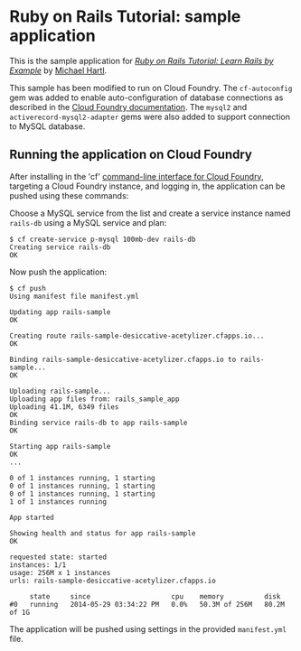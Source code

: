# Ruby on Rails Tutorial: sample application

This is the sample application for [*Ruby on Rails Tutorial: Learn Rails by Example*](http://railstutorial.org/) by [Michael Hartl](http://michaelhartl.com/).

This sample has been modified to run on Cloud Foundry. The `cf-autoconfig` gem was added to enable auto-configuration of database connections as described in the [Cloud Foundry documentation](http://docs.cloudfoundry.com/docs/using/services/ruby-service-bindings.html). The `mysql2` and `activerecord-mysql2-adapter` gems were also added to support connection to MySQL database. 

## Running the application on Cloud Foundry

After installing in the 'cf' [command-line interface for Cloud Foundry](http://docs.cloudfoundry.org/devguide/installcf/),
targeting a Cloud Foundry instance, and logging in, the application can be pushed using these commands:

Choose a MySQL service from the list and create a service instance named `rails-db` using a MySQL service and plan: 

~~~
$ cf create-service p-mysql 100mb-dev rails-db
Creating service rails-db
OK
~~~

Now push the application: 

~~~
$ cf push 
Using manifest file manifest.yml

Updating app rails-sample
OK

Creating route rails-sample-desiccative-acetylizer.cfapps.io...
OK

Binding rails-sample-desiccative-acetylizer.cfapps.io to rails-sample...
OK

Uploading rails-sample...
Uploading app files from: rails_sample_app
Uploading 41.1M, 6349 files
OK
Binding service rails-db to app rails-sample
OK

Starting app rails-sample
OK
...

0 of 1 instances running, 1 starting
0 of 1 instances running, 1 starting
0 of 1 instances running, 1 starting
1 of 1 instances running

App started

Showing health and status for app rails-sample
OK

requested state: started
instances: 1/1
usage: 256M x 1 instances
urls: rails-sample-desiccative-acetylizer.cfapps.io

     state     since                    cpu    memory          disk
#0   running   2014-05-29 03:34:22 PM   0.0%   50.3M of 256M   80.2M of 1G
~~~

The application will be pushed using settings in the provided `manifest.yml` file. 
